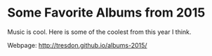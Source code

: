 Some Favorite Albums from 2015
==========================================================

Music is cool. Here is some of the coolest from this year I think.

Webpage: http://tresdon.github.io/albums-2015/